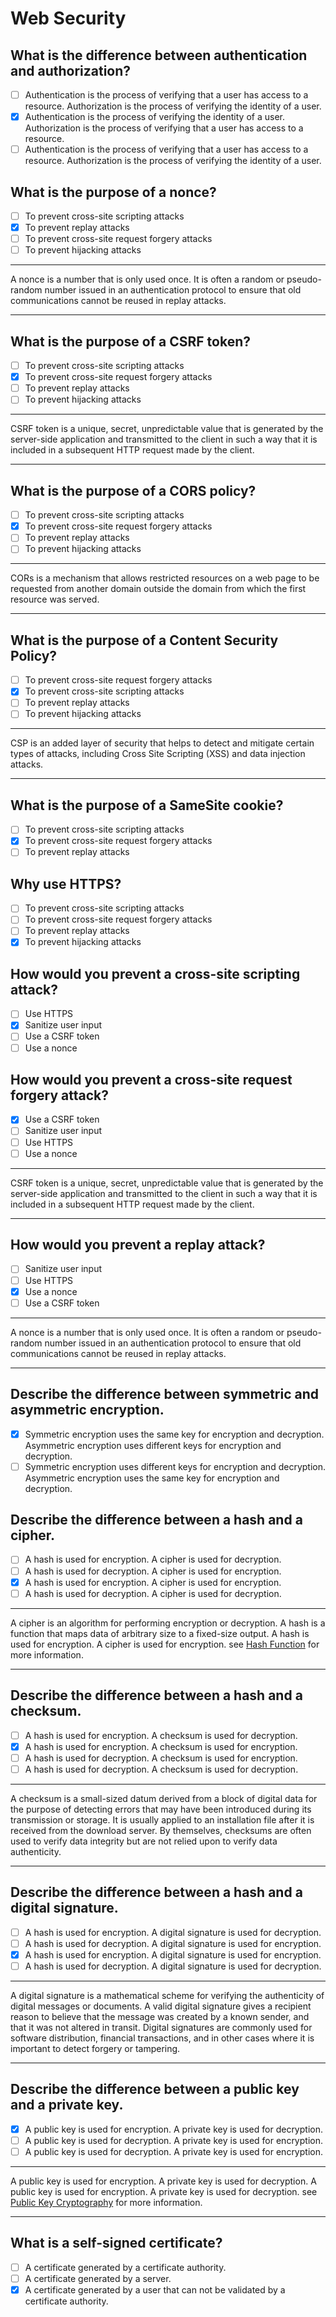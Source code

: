 # Web Security

## What is the difference between authentication and authorization?

- [ ] Authentication is the process of verifying that a user has access to a resource. Authorization is the process of verifying the identity of a user.
- [x] Authentication is the process of verifying the identity of a user. Authorization is the process of verifying that a user has access to a resource.
- [ ] Authentication is the process of verifying that a user has access to a resource. Authorization is the process of verifying the identity of a user.

## What is the purpose of a nonce?

- [ ] To prevent cross-site scripting attacks
- [x] To prevent replay attacks
- [ ] To prevent cross-site request forgery attacks
- [ ] To prevent hijacking attacks

---

A nonce is a number that is only used once. It is often a random or pseudo-random number issued in an authentication protocol to ensure that old communications cannot be reused in replay attacks.

---

## What is the purpose of a CSRF token?

- [ ] To prevent cross-site scripting attacks
- [x] To prevent cross-site request forgery attacks
- [ ] To prevent replay attacks
- [ ] To prevent hijacking attacks

---

CSRF token is a unique, secret, unpredictable value that is generated by the server-side application and transmitted to the client in such a way that it is included in a subsequent HTTP request made by the client.

---

## What is the purpose of a CORS policy?

- [ ] To prevent cross-site scripting attacks
- [x] To prevent cross-site request forgery attacks
- [ ] To prevent replay attacks
- [ ] To prevent hijacking attacks

---

CORs is a mechanism that allows restricted resources on a web page to be requested from another domain outside the domain from which the first resource was served.

---

## What is the purpose of a Content Security Policy?

- [ ] To prevent cross-site request forgery attacks
- [x] To prevent cross-site scripting attacks
- [ ] To prevent replay attacks
- [ ] To prevent hijacking attacks

---

CSP is an added layer of security that helps to detect and mitigate certain types of attacks, including Cross Site Scripting (XSS) and data injection attacks.

---

## What is the purpose of a SameSite cookie?

- [ ] To prevent cross-site scripting attacks
- [x] To prevent cross-site request forgery attacks
- [ ] To prevent replay attacks

## Why use HTTPS?

- [ ] To prevent cross-site scripting attacks
- [ ] To prevent cross-site request forgery attacks
- [ ] To prevent replay attacks
- [x] To prevent hijacking attacks

## How would you prevent a cross-site scripting attack?

- [ ] Use HTTPS
- [x] Sanitize user input
- [ ] Use a CSRF token
- [ ] Use a nonce

## How would you prevent a cross-site request forgery attack?

- [x] Use a CSRF token
- [ ] Sanitize user input
- [ ] Use HTTPS
- [ ] Use a nonce

---

CSRF token is a unique, secret, unpredictable value that is generated by the server-side application and transmitted to the client in such a way that it is included in a subsequent HTTP request made by the client.

---

## How would you prevent a replay attack?

- [ ] Sanitize user input
- [ ] Use HTTPS
- [x] Use a nonce
- [ ] Use a CSRF token

---

A nonce is a number that is only used once. It is often a random or pseudo-random number issued in an authentication protocol to ensure that old communications cannot be reused in replay attacks.

---

## Describe the difference between symmetric and asymmetric encryption.

- [x] Symmetric encryption uses the same key for encryption and decryption. Asymmetric encryption uses different keys for encryption and decryption.
- [ ] Symmetric encryption uses different keys for encryption and decryption. Asymmetric encryption uses the same key for encryption and decryption.

## Describe the difference between a hash and a cipher.

- [ ] A hash is used for encryption. A cipher is used for decryption.
- [ ] A hash is used for decryption. A cipher is used for encryption.
- [x] A hash is used for encryption. A cipher is used for encryption.
- [ ] A hash is used for decryption. A cipher is used for decryption.

---

A cipher is an algorithm for performing encryption or decryption. A hash is a function that maps data of arbitrary size to a fixed-size output. A hash is used for encryption. A cipher is used for encryption. see [Hash Function](https://en.wikipedia.org/wiki/Hash_function) for more information.

---

## Describe the difference between a hash and a checksum.

- [ ] A hash is used for encryption. A checksum is used for decryption.
- [x] A hash is used for encryption. A checksum is used for encryption.
- [ ] A hash is used for decryption. A checksum is used for encryption.
- [ ] A hash is used for decryption. A checksum is used for decryption.

---

A checksum is a small-sized datum derived from a block of digital data for the purpose of detecting errors that may have been introduced during its transmission or storage. It is usually applied to an installation file after it is received from the download server. By themselves, checksums are often used to verify data integrity but are not relied upon to verify data authenticity.

---

## Describe the difference between a hash and a digital signature.

- [ ] A hash is used for encryption. A digital signature is used for decryption.
- [ ] A hash is used for decryption. A digital signature is used for encryption.
- [x] A hash is used for encryption. A digital signature is used for encryption.
- [ ] A hash is used for decryption. A digital signature is used for decryption.

---

A digital signature is a mathematical scheme for verifying the authenticity of digital messages or documents. A valid digital signature gives a recipient reason to believe that the message was created by a known sender, and that it was not altered in transit. Digital signatures are commonly used for software distribution, financial transactions, and in other cases where it is important to detect forgery or tampering.

---

## Describe the difference between a public key and a private key.

- [x] A public key is used for encryption. A private key is used for decryption.
- [ ] A public key is used for decryption. A private key is used for encryption.
- [ ] A public key is used for decryption. A private key is used for encryption.

---

A public key is used for encryption. A private key is used for decryption. A public key is used for encryption. A private key is used for decryption. see [Public Key Cryptography](https://en.wikipedia.org/wiki/Public-key_cryptography) for more information.

---

## What is a self-signed certificate?

- [ ] A certificate generated by a certificate authority.
- [ ] A certificate generated by a server.
- [x] A certificate generated by a user that can not be validated by a certificate authority.
